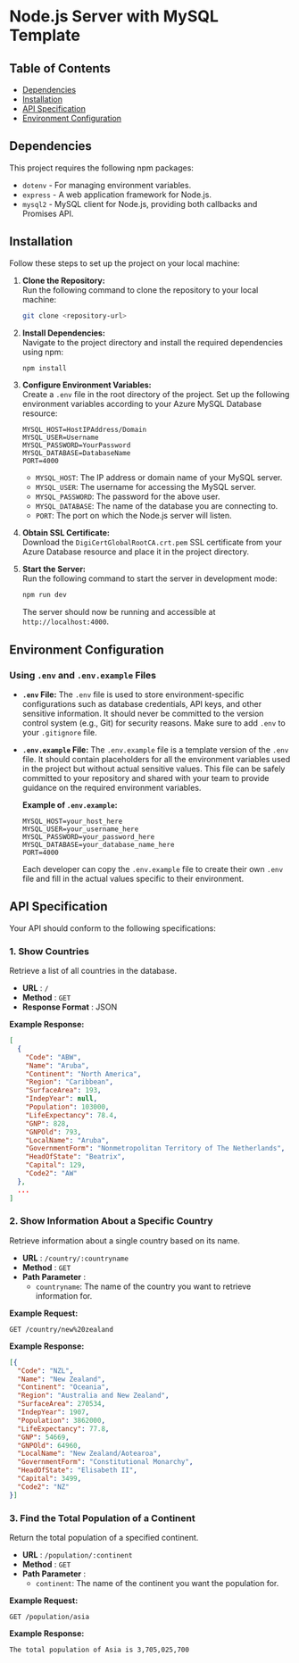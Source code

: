 # Node.js Server with MySQL Template

## Table of Contents

- [Dependencies](#dependencies)
- [Installation](#installation)
- [API Specification](#api-specification)
- [Environment Configuration](#environment-configuration)

## Dependencies

This project requires the following npm packages:

- `dotenv` - For managing environment variables.
- `express` - A web application framework for Node.js.
- `mysql2` - MySQL client for Node.js, providing both callbacks and Promises API.

## Installation

Follow these steps to set up the project on your local machine:

1. **Clone the Repository:**  
   Run the following command to clone the repository to your local machine:  
   ```bash
   git clone <repository-url>
   ```

2. **Install Dependencies:**  
   Navigate to the project directory and install the required dependencies using npm:  
   ```bash
   npm install
   ```

3. **Configure Environment Variables:**  
   Create a `.env` file in the root directory of the project. Set up the following environment variables according to your Azure MySQL Database resource:
   ```plaintext
   MYSQL_HOST=HostIPAddress/Domain
   MYSQL_USER=Username
   MYSQL_PASSWORD=YourPassword
   MYSQL_DATABASE=DatabaseName
   PORT=4000
   ```
   - `MYSQL_HOST`: The IP address or domain name of your MySQL server.
   - `MYSQL_USER`: The username for accessing the MySQL server.
   - `MYSQL_PASSWORD`: The password for the above user.
   - `MYSQL_DATABASE`: The name of the database you are connecting to.
   - `PORT`: The port on which the Node.js server will listen.

4. **Obtain SSL Certificate:**  
   Download the `DigiCertGlobalRootCA.crt.pem` SSL certificate from your Azure Database resource and place it in the project directory.

5. **Start the Server:**  
   Run the following command to start the server in development mode:  
   ```bash
   npm run dev
   ```
   The server should now be running and accessible at `http://localhost:4000`.

## Environment Configuration

### Using `.env` and `.env.example` Files

- **`.env` File:**
  The `.env` file is used to store environment-specific configurations such as database credentials, API keys, and other sensitive information. It should never be committed to the version control system (e.g., Git) for security reasons. Make sure to add `.env` to your `.gitignore` file.

- **`.env.example` File:**
  The `.env.example` file is a template version of the `.env` file. It should contain placeholders for all the environment variables used in the project but without actual sensitive values. This file can be safely committed to your repository and shared with your team to provide guidance on the required environment variables.

  **Example of `.env.example`:**
  ```plaintext
  MYSQL_HOST=your_host_here
  MYSQL_USER=your_username_here
  MYSQL_PASSWORD=your_password_here
  MYSQL_DATABASE=your_database_name_here
  PORT=4000
  ```

  Each developer can copy the `.env.example` file to create their own `.env` file and fill in the actual values specific to their environment.

## API Specification

Your API should conform to the following specifications:

### 1. Show Countries

Retrieve a list of all countries in the database.

- **URL** : `/`
- **Method** : `GET`
- **Response Format** : JSON

**Example Response:**
```json
[
  {
    "Code": "ABW",
    "Name": "Aruba",
    "Continent": "North America",
    "Region": "Caribbean",
    "SurfaceArea": 193,
    "IndepYear": null,
    "Population": 103000,
    "LifeExpectancy": 78.4,
    "GNP": 828,
    "GNPOld": 793,
    "LocalName": "Aruba",
    "GovernmentForm": "Nonmetropolitan Territory of The Netherlands",
    "HeadOfState": "Beatrix",
    "Capital": 129,
    "Code2": "AW"
  },
  ...
]
```

### 2. Show Information About a Specific Country

Retrieve information about a single country based on its name.

- **URL** : `/country/:countryname`
- **Method** : `GET`
- **Path Parameter** :
  - `countryname`: The name of the country you want to retrieve information for.

**Example Request:**
```http
GET /country/new%20zealand
```

**Example Response:**
```json
[{
  "Code": "NZL",
  "Name": "New Zealand",
  "Continent": "Oceania",
  "Region": "Australia and New Zealand",
  "SurfaceArea": 270534,
  "IndepYear": 1907,
  "Population": 3862000,
  "LifeExpectancy": 77.8,
  "GNP": 54669,
  "GNPOld": 64960,
  "LocalName": "New Zealand/Aotearoa",
  "GovernmentForm": "Constitutional Monarchy",
  "HeadOfState": "Elisabeth II",
  "Capital": 3499,
  "Code2": "NZ"
}]
```

### 3. Find the Total Population of a Continent

Return the total population of a specified continent.

- **URL** : `/population/:continent`
- **Method** : `GET`
- **Path Parameter** :
  - `continent`: The name of the continent you want the population for.

**Example Request:**
```http
GET /population/asia
```

**Example Response:**
```plaintext
The total population of Asia is 3,705,025,700
```